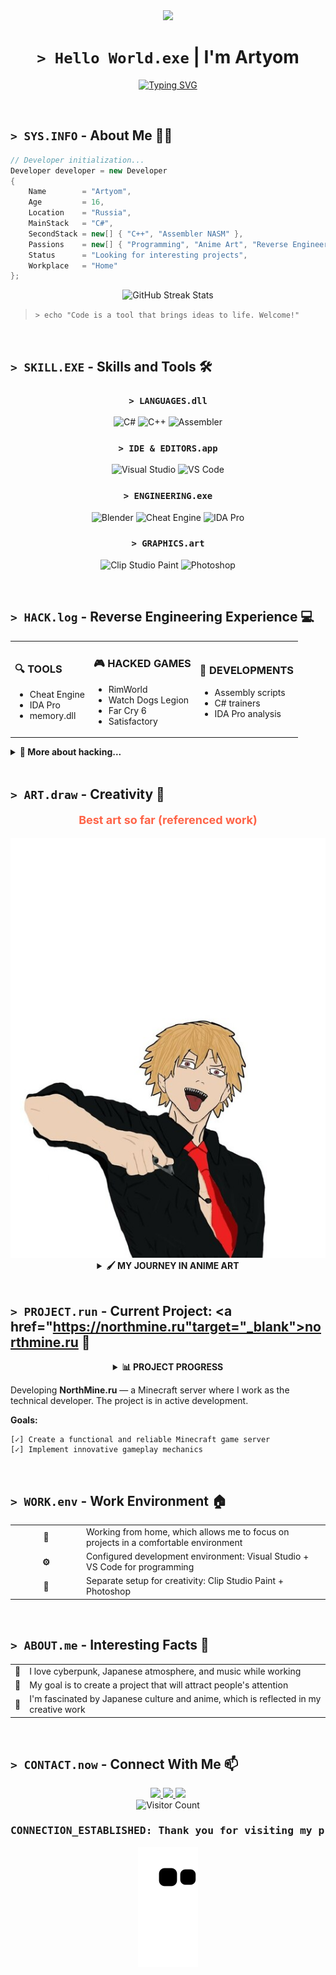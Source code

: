 <div align="center">
  <img src="https://media.giphy.com/media/hvRJCLFzcasrR4ia7z/giphy.gif" width="30px">
  
  # `> Hello World.exe` | I'm Artyom

  [![Typing SVG](https://readme-typing-svg.herokuapp.com?font=JetBrains+Mono&color=39FF14&size=30&center=true&vCenter=true&width=600&lines=C%23+Developer;Reverse+Engineer;Game+Hacker;Digital+Artist;Anime+Illustrator)](https://git.io/typing-svg)
</div>

<br>

## `> SYS.INFO` - About Me 👨‍💻

```csharp
// Developer initialization...
Developer developer = new Developer
{
    Name        = "Artyom",
    Age         = 16,
    Location    = "Russia",
    MainStack   = "C#",
    SecondStack = new[] { "C++", "Assembler NASM" },
    Passions    = new[] { "Programming", "Anime Art", "Reverse Engineering" },
    Status      = "Looking for interesting projects",
    Workplace   = "Home"
};
```

<div align="center">
  <img src="https://github-readme-streak-stats.herokuapp.com/?user=Zazary&theme=radical&hide_border=true" alt="GitHub Streak Stats">
</div>

> `> echo "Code is a tool that brings ideas to life. Welcome!"`

<br>

## `> SKILL.EXE` - Skills and Tools 🛠️

<div align="center">
  
  ### `> LANGUAGES.dll`
  ![C#](https://img.shields.io/badge/C%23-239120?style=for-the-badge&logo=c-sharp&logoColor=white)
  ![C++](https://img.shields.io/badge/C++-00599C?style=for-the-badge&logo=c%2B%2B&logoColor=white)
  ![Assembler](https://img.shields.io/badge/Assembler-654FF0?style=for-the-badge&logo=assembly&logoColor=white)

  ### `> IDE & EDITORS.app`
  ![Visual Studio](https://img.shields.io/badge/Visual%20Studio-5C2D91?style=for-the-badge&logo=visual-studio&logoColor=white)
  ![VS Code](https://img.shields.io/badge/VS%20Code-007ACC?style=for-the-badge&logo=visual-studio-code&logoColor=white)

  ### `> ENGINEERING.exe`
  ![Blender](https://img.shields.io/badge/Blender-F5792A?style=for-the-badge&logo=blender&logoColor=white)
  ![Cheat Engine](https://img.shields.io/badge/Cheat%20Engine-FF0000?style=for-the-badge&logo=cheat-engine&logoColor=white)
  ![IDA Pro](https://img.shields.io/badge/IDA%20Pro-004088?style=for-the-badge&logo=ida-pro&logoColor=white)

  ### `> GRAPHICS.art`
  ![Clip Studio Paint](https://img.shields.io/badge/Clip%20Studio%20Paint-757575?style=for-the-badge&logo=data:image/svg+xml;base64,PHN2ZyB4bWxucz0iaHR0cDovL3d3dy53My5vcmcvMjAwMC9zdmciIHZpZXdCb3g9IjAgMCAyNCAyNCI+PHBhdGggZmlsbD0id2hpdGUiIGQ9Ik0xMiAyQzYuNDggMiAyIDYuNDggMiAxMnM0LjQ4IDEwIDEwIDEwIDEwLTQuNDggMTAtMTBTMTcuNTIgMiAxMiAyek0xMiAyMGMtNC40MiAwLTgtMy41OC04LThzMy41OC04IDgtOCA4IDMuNTggOCA4LTMuNTggOC04IDh6Ii8+PC9zdmc+)
  ![Photoshop](https://img.shields.io/badge/Photoshop-31A8FF?style=for-the-badge&logo=adobe-photoshop&logoColor=white)
  
</div>

<br>

## `> HACK.log` - Reverse Engineering Experience 💻

<div align="center">
  <table>
    <tr>
      <td>
        <h3>🔍 TOOLS</h3>
        <ul>
          <li>Cheat Engine</li>
          <li>IDA Pro</li>
          <li>memory.dll</li>
        </ul>
      </td>
      <td>
        <h3>🎮 HACKED GAMES</h3>
        <ul>
          <li>RimWorld</li>
          <li>Watch Dogs Legion</li>
          <li>Far Cry 6</li>
          <li>Satisfactory</li>
        </ul>
      </td>
      <td>
        <h3>🧪 DEVELOPMENTS</h3>
        <ul>
          <li>Assembly scripts</li>
          <li>C# trainers</li>
          <li>IDA Pro analysis</li>
        </ul>
      </td>
    </tr>
  </table>
</div>

<details>
  <summary><b>🔐 More about hacking...</b></summary>
  <ul>
    <li>✅ Adding infinite resources</li>
    <li>✅ Flight mode</li>
    <li>✅ Game mechanics modification</li>
  </ul>
</details>

<br>

## `> ART.draw` - Creativity 🎨

<div align="center">
<p style="font-weight: bold; font-size: 18px; color: #ff6347;">Best art so far (referenced work)</p>
  <img src="images/Art.jpg" alt="Examples of my anime art">
</div>

<div align="center">
  <details>
    <summary><b>🖌️ MY JOURNEY IN ANIME ART</b></summary>
    <br>
    <ul>
      <li>🔸 Learning to draw for 3 months</li>
      <li>🔸 Main tool: Clip Studio Paint</li>
      <li>🔸 Additionally use Photoshop for processing</li>
      <li>🔸 Practice character sketches and backgrounds</li>
    </ul>
  </details>
</div>

<br>

## `> PROJECT.run` - Current Project: <a href="https://northmine.ru"target="_blank">northmine.ru</a> 🚀

<div align="center">
</div>

<div align="center">
  <details>
    <summary><b>📊 PROJECT PROGRESS</b></summary>
    <br>
    <p>
      <b>Server-side:</b>
      <img src="https://progress-bar.dev/90/" alt="Server-side">
    </p>
    <p>
      <b>Web interface:</b>
      <img src="https://progress-bar.dev/100/" alt="Web interface">
    </p>
    <p>
      <b>Optimization:</b>
      <img src="https://progress-bar.dev/75/" alt="Optimization">
    </p>
  </details>
</div>

Developing **NorthMine.ru** — a Minecraft server where I work as the technical developer. The project is in active development.

**Goals:**
```
[✓] Create a functional and reliable Minecraft game server
[✓] Implement innovative gameplay mechanics
```

<br>

## `> WORK.env` - Work Environment 🏠

<div align="center">
  <table>
    <tr>
      <td align="center" width="100"><b>🏡</b></td>
      <td>Working from home, which allows me to focus on projects in a comfortable environment</td>
    </tr>
    <tr>
      <td align="center"><b>⚙️</b></td>
      <td>Configured development environment: Visual Studio + VS Code for programming</td>
    </tr>
    <tr>
      <td align="center"><b>🎨</b></td>
      <td>Separate setup for creativity: Clip Studio Paint + Photoshop</td>
    </tr>
  </table>
</div>

<br>

## `> ABOUT.me` - Interesting Facts 🎯

<div align="center">
  <table>
    <tr>
      <td align="center"><b>🎵</b></td>
      <td>I love cyberpunk, Japanese atmosphere, and music while working</td>
    </tr>
    <tr>
      <td align="center"><b>🚀</b></td>
      <td>My goal is to create a project that will attract people's attention</td>
    </tr>
    <tr>
      <td align="center"><b>🎌</b></td>
      <td>I'm fascinated by Japanese culture and anime, which is reflected in my creative work</td>
    </tr>
  </table>
</div>

<br>

## `> CONTACT.now` - Connect With Me 📫

<div align="center">
  <a href="https://discord.com/users/zazaryxs">
    <img src="https://img.shields.io/badge/Discord-zazaryxs-7289DA?style=for-the-badge&logo=discord&logoColor=white">
  </a>
  <a href="https://t.me/ZazaryXS">
    <img src="https://img.shields.io/badge/Telegram-@ZazaryXS-2CA5E0?style=for-the-badge&logo=telegram&logoColor=white">
  </a>
  <a href="mailto:zazaryxs@gmail.com">
    <img src="https://img.shields.io/badge/Email-zazaryxs@gmail.com-D14836?style=for-the-badge&logo=gmail&logoColor=white">
  </a>
</div>

<div align="center">
  <img src="https://profile-counter.glitch.me/ZazaryXS/count.svg" alt="Visitor Count">
  
  <h3>
    <pre>CONNECTION_ESTABLISHED: Thank you for visiting my profile!</pre>
  </h3>

  ![Snake animation](https://github.com/rafaballerini/rafaballerini/blob/output/github-contribution-grid-snake.svg)
</div>